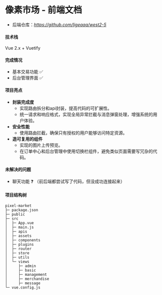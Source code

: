 # 像素市场 - 前端文档

- 后端仓库：*https://github.com/ligeaaa/west2-5*

#### 技术栈

Vue 2.x + Vuetify

#### 完成情况

- 基本交易功能 ✅ 
- 后台管理界面 ✅ 

#### 项目亮点

- **封装完成度**
  - 实现路由拆分和api封装，提高代码的可扩展性。
  - 统一请求和响应格式，实现全局异常拦截与消息弹窗处理，增强系统的用户体验。
- **安全性能**
  - 使用路由拦截，确保只有授权的用户能够访问特定资源。
- **造可复用的组件**
  - 实现的图片上传预览。
  - 在订单中心和后台管理中使用切换栏组件，避免类似页面需要写冗杂的代码。

#### 未解决的问题

- 聊天功能 ❓ （前后端都尝试写了代码，但没成功连接起来）

#### **项目结构树**

```
pixel-market
├─ package.json
├─ public
├─ src
│  ├─ App.vue
│  ├─ main.js
│  ├─ apis
│  ├─ assets
│  ├─ components
│  ├─ plugins
│  ├─ router
│  ├─ store
│  ├─ utils
│  └─ views
│     ├─ admin
│     ├─ basic
│     ├─ management
│     ├─ merchandise
│     ├─ message
└─ vue.config.js

```